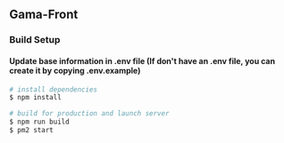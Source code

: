 ## Gama-Front

### Build Setup
#### Update base information in .env file (If don't have an .env file, you can create it by copying .env.example) 

```bash
# install dependencies
$ npm install

# build for production and launch server
$ npm run build
$ pm2 start

```
